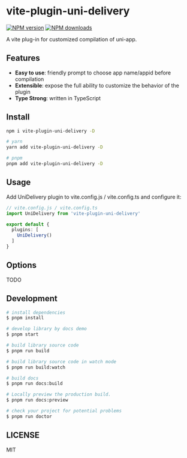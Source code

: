 # vite-plugin-uni-delivery

[![NPM version](https://img.shields.io/npm/v/vite-plugin-uni-delivery.svg?style=flat)](https://npmjs.org/package/vite-plugin-uni-delivery)
[![NPM downloads](http://img.shields.io/npm/dm/vite-plugin-uni-delivery.svg?style=flat)](https://npmjs.org/package/vite-plugin-uni-delivery)

A vite plug-in for customized compilation of uni-app.

## Features

- **Easy to use**: friendly prompt to choose app name/appid before compilation
- **Extensible**: expose the full ability to customize the behavior of the plugin
- **Type Strong**: written in TypeScript

## Install

```bash
npm i vite-plugin-uni-delivery -D 

# yarn 
yarn add vite-plugin-uni-delivery -D

# pnpm 
pnpm add vite-plugin-uni-delivery -D
```

## Usage

Add UniDelivery plugin to vite.config.js / vite.config.ts and configure it:

```ts
// vite.config.js / vite.config.ts
import UniDelivery from 'vite-plugin-uni-delivery'

export default {
  plugins: [
    UniDelivery()
  ]
}
```

## Options

TODO

## Development

```bash
# install dependencies
$ pnpm install

# develop library by docs demo
$ pnpm start

# build library source code
$ pnpm run build

# build library source code in watch mode
$ pnpm run build:watch

# build docs
$ pnpm run docs:build

# Locally preview the production build.
$ pnpm run docs:preview

# check your project for potential problems
$ pnpm run doctor
```

## LICENSE

MIT
